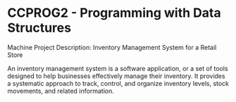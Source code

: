 # CCPROG2 - Programming with Data Structures
Machine Project Description:
  Inventory Management System for a Retail Store
  
  An inventory management system is a software application, or a set of tools designed to help businesses
effectively manage their inventory. It provides a systematic approach to track, control, and organize inventory
levels, stock movements, and related information.
